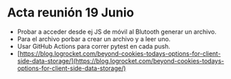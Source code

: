 # Acta reunión 19 Junio

- Probar a acceder desde ej JS de móvil al Blutooth generar un archivo. 
- Para el archivo porbar a crear un archivo y a leer uno.
- Usar GitHub Actions para correr pytest en cada push.
- [https://blog.logrocket.com/beyond-cookies-todays-options-for-client-side-data-storage/](https://blog.logrocket.com/beyond-cookies-todays-options-for-client-side-data-storage/) 
